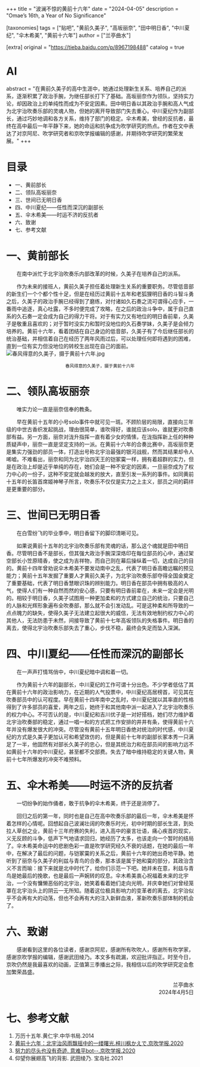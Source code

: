 +++
title = "波澜不惊的黄前十六年"
date = "2024-04-05"
description = "Omae’s 16th, a Year of No Significance"

[taxonomies]
tags = ["贴吧", "黄前久美子", "高坂丽奈", "田中明日香", "中川夏纪", "伞木希美", "黄前十六年"]
author = ["兰亭曲水"]

[extra]
original = "https://tieba.baidu.com/p/8967198488"
catalog = true
# AI 
abstract = "在黄前久美子的高中生涯中，她通过处理新生关系、培养自己的派系，逐渐积累了政治手腕，为继任部长打下了基础。高坂丽奈作为领队，坚持实力论，却因政治上的单纯性而成为不安定因素。田中明日香以其政治手腕和高人气成为北宇治吹奏乐部的灵魂人物，但她的离开导致部门失去重心。中川夏纪作为副部长，通过巧妙地调和各方关系，维持了部门的稳定。伞木希美，曾经的反抗者，最终在高中最后一年平静下来，她的命运和抗争成为吹学研究的热点。作者在文中表达了对京阿尼、吹学研究者和京吹学报编辑的感谢，并期待吹学研究的繁荣发展。"
+++


# 目录
+ 一、黄前部长
+ 二、领队高坂丽奈
+ 三、世间已无明日香
+ 四、中川夏纪——任性而深沉的副部长
+ 五、伞木希美——时运不济的反抗者
+ 六、致谢
+ 七、参考文献

# 一、黄前部长

&emsp;&emsp;在南中派忙于北宇治吹奏乐内部改革的时候，久美子在培养自己的派系。

&emsp;&emsp;作为未来的接班人，黄前久美子担任着处理新生关系的重要职务。尽管低音部的新生们一个个都个性十足，但是在经历过黄前十五年和老狐狸明日香的斗智斗勇之后，久美子的政治手腕已经得到了磨练，对付诸如久石奏之流可谓得心应手，一番雨中追逐，真心吐露，不多时便完成了攻略，在之后的政治斗争中，属于自己直系的久石奏一定会成为自己的得力干将。对于有实力又有地位的明日香前辈，久美子是敬重且喜欢的；对于暂时没实力和暂时没地位的久石奏学妹，久美子是会倾力培养的。黄前十六年，看着团结在自己身边的低音部，久美子有了今后继任部长的统治基础，并相信着自己在经历了两年风雨过后，可以处理任何即将遇到的困难，直到一位有实力但没地位的转校生出现在自己的面前。
&emsp;&emsp;
![春风得意的久美子，摄于黄前十六年.jpg](https://s2.loli.net/2024/04/06/PVX5jfdNiM7eKZ2.jpg)

<div style="text-align:center">
    <span><small>春风得意的久美子，摄于黄前十六年</small></span>
</div>

# 二、领队高坂丽奈

&emsp;&emsp;唯实力论一直是丽奈信奉的教条。

&emsp;&emsp;早在黄前十五年的小号solo事件中就可见一斑。不顾阶层的局限，直接向三年级的中世古香织发起挑战，理由很简单，谁吹得好，谁就应该solo，谁就更对吹奏部有益。另一方面，丽奈对泷升指挥一直有着少女的情愫，在泷指挥新上任的种种质疑声中，丽奈一直是坚定支持的一派。在黄前十六年的合奏比赛中，高坂丽奈更是集实力强劲的部员一体，打造出号称北宇治最强的银河战舰，然而其结果却令人唏嘘。不难看出，丽奈和同为北宇治四天王的铠冢霙一样，拥有着超群的实力，但是在政治上却是近乎单纯的存在，她们会是一种不安定的因素，一旦丽奈成为了权力中心的一份子，这种不安定就会越发的放大，直至引发一系列的事件。如同黄前十五年的长笛首席姬神琴子所言，吹奏乐不仅仅是实力之上主义，部员之间的羁绊是更重要的部分。

# 三、世间已无明日香

&emsp;&emsp;在白雪纷飞的毕业季中，明日香留下的脚印清晰可见。

&emsp;&emsp;如果说黄前十五年的北宇治吹奏乐部有灵魂的话，那么这个魂就是田中明日香。尽管明日香不是部长，但其强大政治手腕深深烙印在每位部员的心中，通过架空部长小笠原晴香，使之成为吉祥物，而自己则在幕后操纵着一切，达成自己的目的。黄前十四年曾劝说伞木希美不要发动南中之乱，代表了明日香高瞻远瞩的预见能力；黄前十五年发掘了重要人才黄前久美子，为北宇治吹奏乐部夺得全国金奠定了重要基础，代表了明日香慧眼识珠的辨别能力。明日香在部员中拥有极高的人气，使得人们有一种自然而然的安心感，只要有明日香前辈在，未来一定会是光明的。相较于明日香，久美子试图用一种更加柔和的方式建立自己的统治，只要自己的人脉和光辉形象遍布全吹奏部，那么就不会引发动乱。可是这种柔和所导致的一点点魄力的缺失，使得久美子无法建立起很大的威信，无法有效地制约权力中心的其他人，无法防患于未然，间接导致了黄前十七年高坂领队的失格事件。明日香的离去，使得北宇治吹奏乐部失去了重心，步伐不稳，最终会失足而坠入深渊。

# 四、中川夏纪——任性而深沉的副部长

&emsp;&emsp;在一声声打情骂俏中，中川夏纪暗中调和着一切。

&emsp;&emsp;作为黄前十六年的副部长，中川夏纪的工作可谓十分出色。不少学者低估了其在黄前十六年的政治影响力，在近期的人气投票中，中川夏纪高居榜首，可见其在吹奏部员中的认可程度。早在黄前十四年南中之乱时，中川夏纪就以其率直的性格得到了许多部员的喜爱，两年之后，她终于和其他南中派一起进入了北宇治吹奏乐的权力中心。不可否认的是，中川夏纪和吉川优子是一对好搭档，她们尽力维护着北宇治吹奏部的稳定，通过一唱一和的方式把工作安排的井井有条，使得黄前十六年并没有爆发很大的冲突。尽管没有黄前十五年明日香绝对统治的时代感，中川夏纪的方式是久美子更加认可和希望效仿的，但是黄前十七年的副部长冢本秀一只满足了一半，他固然有对部长久美子的忠心，但是其统治力和在部员间的影响力远不如黄前十六年的中川夏纪，甚至都不交部费。失去了暗中维持稳定的关键人物，黄前十七年所爆发的冲突不难预料。

# 五、伞木希美——时运不济的反抗者

&emsp;&emsp;一切纷争的始作俑者，敢于抗争的伞木希美，终于还是消停了。

&emsp;&emsp;回归之后的第一年，同时也是自己在高中吹奏乐部的最后一年，伞木希美是怀着怎样的心情呢。回想起自己波澜壮阔的吹奏乐时光，初中时期的部长生涯，到处拉人草创之业，黄前十三年府赛的失利，进入高中的豪言壮语，痛心疾首的现实，义无反顾的斗争，低声下气地请求回归，她经历了太多，也该走向一个暂时的结局了。伞木希美命运中的悲剧色彩一直是吹学研究经久不衰的话题，在她的最后一年中，在解决了最后的问题，与铠冢霙的关系之后，黄前十六年的她出奇地平静。她听到了丽奈与久美子的利兹与青鸟的合奏，那本该是属于她和霙的部分，其政治含义不言而喻：接下来就是北中时代了，给你们示范一下吧。她并未在意，利兹与青鸟是她最后的挽歌，也是最后一声婉转的叹息。伞木希美衷心祝福着未来的北宇治，一个没有慵懒恶俗的北宇治，她笑着看着她们走向光明，并庆幸她们对曾经笼罩在北宇治头上的阴云一无所知。随着这位极具影响力的变革者的离去，北宇治似乎不会再有大的动荡，但也不会再有大的注入新鲜血液，革新吹奏乐部体制的机会了。

# 六、致谢

&emsp;&emsp;感谢看到这里的各位读者，感谢京阿尼，感谢所有吹吹人，感谢所有吹学家，感谢京吹学报的编辑，感谢武田绫乃。本文多有疏漏，欢迎批评指正。时至今日，京吹仍然是我最喜欢的动画，正值第三季播出之际，我相信以后的吹学研究定会愈加繁荣昌盛。

<div style="text-align:right">
    <span>兰亭曲水</span>
</div>
<div style="text-align:right">
    <span>2024年4月5日</span>
</div>

# 七、参考文献

1. 万历十五年.黄仁宇.中华书局.2014
2. [黄前十六年：北宇治风雨飘摇中的一缕曙光.梓川枫かえで.京吹学报.2020](/2020/07/24/yilvshuguang/)
3. [努力的尽头也没有奇迹. 意难平bot--.京吹学报.2020](/2020/06/24/yinanping/)
4. 仰望你展翅高飞的背影. 武田绫乃. 宝岛社.2021
